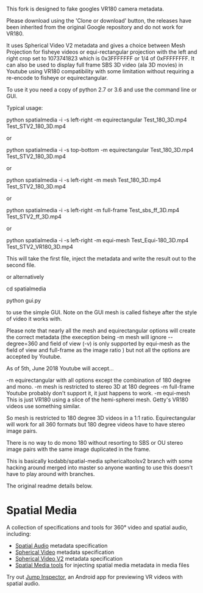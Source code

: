 This fork is designed to fake googles VR180 camera metadata.

Please download using the 'Clone or download' button, the releases have been inherited from the original Google repository
and do not work for VR180.

It uses Spherical Video V2 metadata and gives a choice between Mesh Projection for fisheye videos
or equi-rectangular projection with the left and right crop set to 1073741823 which is 0x3FFFFFFF or 1/4 of 0xFFFFFFFF.
It can also be used to display full frame SBS 3D video (ala 3D movies) in Youtube using VR180 compatibility
with some limitation without requiring a re-encode to fisheye or equirectangular.

To use it you need a copy of python 2.7 or 3.6  and use the command line or GUI.

Typical usage:

python spatialmedia -i -s left-right -m equirectangular Test_180_3D.mp4 Test_STV2_180_3D.mp4

or

python spatialmedia -i -s top-bottom -m equirectangular Test_180_3D.mp4 Test_STV2_180_3D.mp4

or

python spatialmedia -i -s left-right -m mesh Test_180_3D.mp4 Test_STV2_180_3D.mp4

or

python spatialmedia -i -s left-right -m full-frame Test_sbs_ff_3D.mp4 Test_STV2_ff_3D.mp4

or

python spatialmedia -i -s left-right -m equi-mesh Test_Equi-180_3D.mp4 Test_STV2_VR180_3D.mp4

This will take the first file, inject the metadata and write the result out to the second file.

or alternatively

cd spatialmedia

python gui.py

to use the simple GUI. Note on the GUI mesh is called fisheye after the style of video it works with.

Please note that nearly all the mesh and equirectangular options will create the correct metadata
(the exeception being -m mesh will ignore --degree=360 and field of view (-v) is only supported 
by equi-mesh as the field of view and full-frame as the image ratio ) 
but not all the options are accepted by Youtube.

As of 5th, June 2018 Youtube will accept...

-m equirectangular with all options except the combination of 180 degree and mono.
-m mesh is restricted to stereo 3D at 180 degrees
-m full-frame Youtube probably don't support it, it just happens to work.
-m equi-mesh This is just VR180 using a slice of the hemi-spherei mesh. Getty's VR180 videos use something similar. 

So mesh is restricted to 180 degree 3D videos in a 1:1 ratio.
Equirectangular will work for all 360 formats but 180 degree videos have to have stereo image pairs.

There is no way to do mono 180 without resorting to SBS or OU stereo image pairs with the same 
image duplicated in the frame.


This is basically kodabb/spatial-media sphericaltoolsv2 branch with some hacking around
merged into master so anyone wanting to use this doesn't have to play around with branches.

The original readme details below.

# Spatial Media

A collection of specifications and tools for 360&deg; video and spatial audio, including:

- [Spatial Audio](docs/spatial-audio-rfc.md) metadata specification
- [Spherical Video](docs/spherical-video-rfc.md) metadata specification
- [Spherical Video V2](docs/spherical-video-v2-rfc.md) metadata specification
- [Spatial Media tools](spatialmedia/) for injecting spatial media metadata in media files

Try out [Jump Inspector](https://g.co/jump/inspector), an Android app for previewing VR videos with spatial audio.
